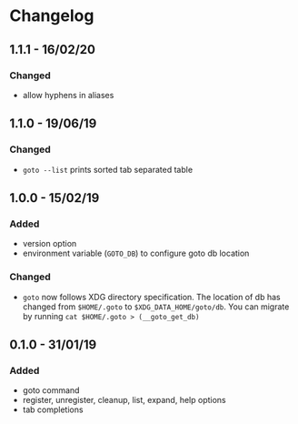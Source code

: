 # Changelog

## 1.1.1 - 16/02/20
### Changed
- allow hyphens in aliases

## 1.1.0 - 19/06/19
### Changed
- `goto --list` prints sorted tab separated table

## 1.0.0 - 15/02/19
### Added
- version option
- environment variable (`GOTO_DB`) to configure goto db location

### Changed
- `goto` now follows XDG directory specification. The location of db has changed
from `$HOME/.goto` to `$XDG_DATA_HOME/goto/db`. You can migrate by running
`cat $HOME/.goto > (__goto_get_db)`


## 0.1.0 - 31/01/19
### Added
- goto command
- register, unregister, cleanup, list, expand, help options
- tab completions

